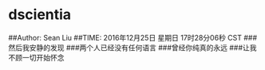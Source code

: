 # dscientia
##Author: Sean Liu
##TIME: 2016年12月25日 星期日 17时28分06秒 CST
###然后我安静的发现
###两个人已经没有任何语言
###曾经你纯真的永远
###让我不顾一切开始怀念
